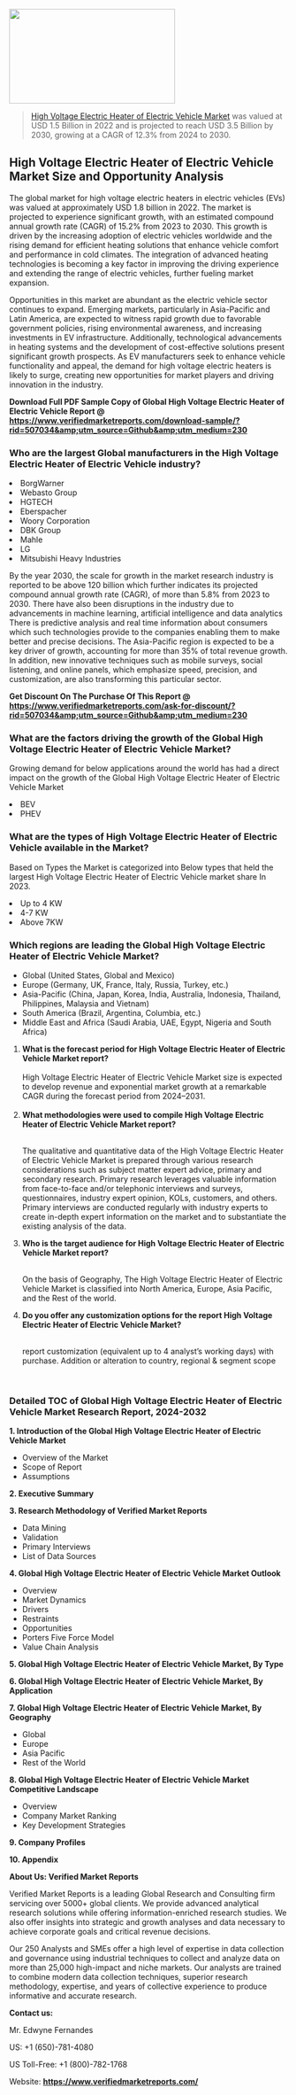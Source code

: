 <img src="https://ffe5etoiles.com/wp-content/uploads/2024/12/MST1-300x171.png" alt="" width="300" height="171" class="alignnone size-medium wp-image-20088" /><blockquote><p><p><a href="https://www.verifiedmarketreports.com/download-sample/?rid=507034&utm_source=Github&utm_medium=230" target="_blank">High Voltage Electric Heater of Electric Vehicle Market</a> was valued at USD 1.5 Billion in 2022 and is projected to reach USD 3.5 Billion by 2030, growing at a CAGR of 12.3% from 2024 to 2030.</p></blockquote><p><h2>High Voltage Electric Heater of Electric Vehicle Market Size and Opportunity Analysis</h2><p>The global market for high voltage electric heaters in electric vehicles (EVs) was valued at approximately USD 1.8 billion in 2022. The market is projected to experience significant growth, with an estimated compound annual growth rate (CAGR) of 15.2% from 2023 to 2030. This growth is driven by the increasing adoption of electric vehicles worldwide and the rising demand for efficient heating solutions that enhance vehicle comfort and performance in cold climates. The integration of advanced heating technologies is becoming a key factor in improving the driving experience and extending the range of electric vehicles, further fueling market expansion.</p><p>Opportunities in this market are abundant as the electric vehicle sector continues to expand. Emerging markets, particularly in Asia-Pacific and Latin America, are expected to witness rapid growth due to favorable government policies, rising environmental awareness, and increasing investments in EV infrastructure. Additionally, technological advancements in heating systems and the development of cost-effective solutions present significant growth prospects. As EV manufacturers seek to enhance vehicle functionality and appeal, the demand for high voltage electric heaters is likely to surge, creating new opportunities for market players and driving innovation in the industry.</p></p><p class=""><strong>Download Full PDF Sample Copy of Global High Voltage Electric Heater of Electric Vehicle Report @ <a href="https://www.verifiedmarketreports.com/download-sample/?rid=507034&amp;utm_source=Github&amp;utm_medium=230" target="_blank">https://www.verifiedmarketreports.com/download-sample/?rid=507034&amp;utm_source=Github&amp;utm_medium=230</a></strong></p><h3 id="" class="">Who are the largest Global manufacturers in the High Voltage Electric Heater of Electric Vehicle industry?</h3><p><li>BorgWarner</li><li> Webasto Group</li><li> HGTECH</li><li> Eberspacher</li><li> Woory Corporation</li><li> DBK Group</li><li> Mahle</li><li> LG</li><li> Mitsubishi Heavy Industries</li></p><div class=""><div class="" dir="" data-message-author-role="" data-message-id="" data-message-model-slug=""><div class=""><div class=""><div class=""><div class="" dir="" data-message-author-role="" data-message-id="" data-message-model-slug=""><div class=""><div class=""><p>By the year 2030, the scale for growth in the market research industry is reported to be above 120 billion which further indicates its projected compound annual growth rate (CAGR), of more than 5.8% from 2023 to 2030. There have also been disruptions in the industry due to advancements in machine learning, artificial intelligence and data analytics There is predictive analysis and real time information about consumers which such technologies provide to the companies enabling them to make better and precise decisions. The Asia-Pacific region is expected to be a key driver of growth, accounting for more than 35% of total revenue growth. In addition, new innovative techniques such as mobile surveys, social listening, and online panels, which emphasize speed, precision, and customization, are also transforming this particular sector.</p><p><strong>Get Discount On The Purchase Of This Report @&nbsp; <a href="https://www.verifiedmarketreports.com/ask-for-discount/?rid=507034&amp;utm_source=Github&amp;utm_medium=230" target="_blank">https://www.verifiedmarketreports.com/ask-for-discount/?rid=507034&amp;utm_source=Github&amp;utm_medium=230</a></strong></p></div></div></div></div></div></div></div></div><h3 id="" class="">What are the factors driving the growth of the Global High Voltage Electric Heater of Electric Vehicle Market?</h3><p id="" class="">Growing demand for below applications around the world has had a direct impact on the growth of the Global High Voltage Electric Heater of Electric Vehicle Market</p><p id="" class=""><li>BEV</li><li> PHEV</li></p><h3 id="" class="">What are the types of High Voltage Electric Heater of Electric Vehicle available in the Market?</h3><p id="" class="">Based on Types the Market is categorized into Below types that held the largest High Voltage Electric Heater of Electric Vehicle market share In 2023.</p><p id="" class=""><li>Up to 4 KW</li><li> 4-7 KW</li><li> Above 7KW</li></p><h3 id="" class="">Which regions are leading the Global High Voltage Electric Heater of Electric Vehicle Market?</h3><ul><li>Global (United States, Global and Mexico)</li><li>Europe (Germany, UK, France, Italy, Russia, Turkey, etc.)</li><li>Asia-Pacific (China, Japan, Korea, India, Australia, Indonesia, Thailand, Philippines, Malaysia and Vietnam)</li><li>South America (Brazil, Argentina, Columbia, etc.)</li><li>Middle East and Africa (Saudi Arabia, UAE, Egypt, Nigeria and South Africa)</li></ul><p><ol><li><strong>What is the forecast period for High Voltage Electric Heater of Electric Vehicle Market report?<br /></strong><br /><span data-sheets-root="1" data-sheets-value="{&quot;1&quot;:2,&quot;2&quot;:&quot;XXXX size is expected to develop revenue and exponential market growth at a remarkable CAGR during the forecast period from 2024&ndash;2030.&quot;}" data-sheets-userformat="{&quot;2&quot;:12674,&quot;4&quot;:{&quot;1&quot;:2,&quot;2&quot;:16776960},&quot;10&quot;:2,&quot;11&quot;:0,&quot;15&quot;:&quot;Arial&quot;,&quot;16&quot;:12}">High Voltage Electric Heater of Electric Vehicle Market size is expected to develop revenue and exponential market growth at a remarkable CAGR during the forecast period from 2024&ndash;2031.</span><br /><br /></li><li><strong>What methodologies were used to compile High Voltage Electric Heater of Electric Vehicle Market report?<br /><br /></strong><p>The qualitative and quantitative data of the&nbsp;High Voltage Electric Heater of Electric Vehicle Market is prepared through various research considerations such as subject matter expert advice, primary and secondary research. Primary research leverages valuable information from face-to-face and/or telephonic interviews and surveys, questionnaires, industry expert opinion, KOLs, customers, and others. Primary interviews are conducted regularly with industry experts to create in-depth expert information on the market and to substantiate the existing analysis of the data.&nbsp;</p></li><li><strong>Who is the target audience for High Voltage Electric Heater of Electric Vehicle Market report?<br /><br /></strong><p>On the basis of Geography, The&nbsp;High Voltage Electric Heater of Electric Vehicle Market is classified into North America, Europe, Asia Pacific, and the Rest of the world.</p></li><li><strong>Do you offer any customization options for the report High Voltage Electric Heater of Electric Vehicle Market?<br /><br /></strong><p>report customization (equivalent up to 4 analyst&rsquo;s working days) with purchase. Addition or alteration to country, regional &amp; segment scope</p><p>&nbsp;</p></li></ol></p><h3 id="" class="">Detailed TOC of Global High Voltage Electric Heater of Electric Vehicle Market Research Report, 2024-2032</h3><p id="" class=""><strong>1. Introduction of the Global High Voltage Electric Heater of Electric Vehicle Market</strong></p><ul><li>Overview of the Market</li><li>Scope of Report</li><li>Assumptions</li></ul><p id="" class=""><strong>2. Executive Summary</strong></p><p id="" class=""><strong>3. Research Methodology of&nbsp;Verified Market Reports</strong></p><ul><li>Data Mining</li><li>Validation</li><li>Primary Interviews</li><li>List of Data Sources</li></ul><p id="" class=""><strong>4. Global High Voltage Electric Heater of Electric Vehicle Market Outlook</strong></p><ul><li>Overview</li><li>Market Dynamics</li><li>Drivers</li><li>Restraints</li><li>Opportunities</li><li>Porters Five Force Model</li><li>Value Chain Analysis</li></ul><p id="" class=""><strong>5. Global High Voltage Electric Heater of Electric Vehicle Market, By&nbsp;Type</strong></p><p id="" class=""><strong>6. Global High Voltage Electric Heater of Electric Vehicle Market, By Application</strong></p><p id="" class=""><strong>7. Global High Voltage Electric Heater of Electric Vehicle Market, By Geography</strong></p><ul><li>Global</li><li>Europe</li><li>Asia Pacific</li><li>Rest of the World</li></ul><p id="" class=""><strong>8. Global High Voltage Electric Heater of Electric Vehicle Market Competitive Landscape</strong></p><ul><li>Overview</li><li>Company Market Ranking</li><li>Key Development Strategies</li></ul><p id="" class=""><strong>9. Company Profiles</strong></p><p id="" class=""><strong>10. Appendix</strong></p><p id="" class=""><strong>About Us: Verified Market Reports</strong></p><p id="" class="">Verified Market Reports is a leading Global Research and Consulting firm servicing over 5000+ global clients. We provide advanced analytical research solutions while offering information-enriched research studies. We also offer insights into strategic and growth analyses and data necessary to achieve corporate goals and critical revenue decisions.</p><p id="" class="">Our 250 Analysts and SMEs offer a high level of expertise in data collection and governance using industrial techniques to collect and analyze data on more than 25,000 high-impact and niche markets. Our analysts are trained to combine modern data collection techniques, superior research methodology, expertise, and years of collective experience to produce informative and accurate research.</p><p id="" class=""><strong>Contact us:</strong></p><p id="" class="">Mr. Edwyne Fernandes</p><p id="" class="">US: +1 (650)-781-4080</p><p id="" class="">US Toll-Free: +1 (800)-782-1768</p><p id="" class="">Website: <a target="" data-test-app-aware-link=""><strong>https://www.verifiedmarketreports.com/</strong></a></p>
